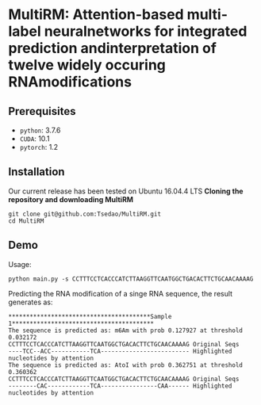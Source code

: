 # MultiRM: Attention-based multi-label neuralnetworks for integrated prediction andinterpretation of twelve widely occuring RNAmodifications

## Prerequisites
* `python`: 3.7.6
* `CUDA`: 10.1
* `pytorch`: 1.2
## Installation
Our current release has been tested on Ubuntu 16.04.4 LTS
**Cloning the repository and downloading MultiRM**
```
git clone git@github.com:Tsedao/MultiRM.git
cd MultiRM
```

## Demo
Usage:
```
python main.py -s CCTTTCCTCACCCATCTTAAGGTTCAATGGCTGACACTTCTGCAACAAAAG
```
Predicting the RNA modification of a singe RNA sequence, the result generates as:
```
****************************************Sample 1****************************************
The sequence is predicted as: m6Am with prob 0.127927 at threshold 0.032172
CCTTTCCTCACCCATCTTAAGGTTCAATGGCTGACACTTCTGCAACAAAAG Original Seqs
----TCC--ACC-----------TCA------------------------- Highlighted nucleotides by attention
The sequence is predicted as: AtoI with prob 0.362751 at threshold 0.360362
CCTTTCCTCACCCATCTTAAGGTTCAATGGCTGACACTTCTGCAACAAAAG Original Seqs
--------CAC------------TCA----------------CAA------ Highlighted nucleotides by attention

```
